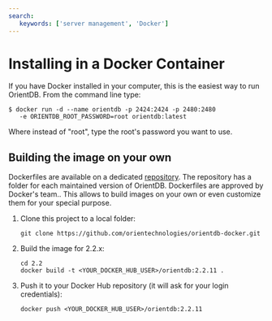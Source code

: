```yaml
---
search:
   keywords: ['server management', 'Docker']
---
```


# Installing in a Docker Container

If you have Docker installed in your computer, this is the easiest way to run OrientDB. From the command line type:

```
$ docker run -d --name orientdb -p 2424:2424 -p 2480:2480
   -e ORIENTDB_ROOT_PASSWORD=root orientdb:latest
```

Where instead of "root", type the root's password you want to use.

##  Building the image on your own

Dockerfiles are available on a dedicated [repository](https://github.com/orientechnologies/orientdb-docker). The repository has a folder for each maintained version of OrientDB. Dockerfiles are approved by Docker's team.. This allows to build images on your own or even customize them for your special purpose. 

1. Clone this project to a local folder:
   ```
   git clone https://github.com/orientechnologies/orientdb-docker.git
   ```
2. Build the image for 2.2.x:
   ```
   cd 2.2
   docker build -t <YOUR_DOCKER_HUB_USER>/orientdb:2.2.11 .
   ```
3. Push it to your Docker Hub repository (it will ask for your login credentials):
   ```
   docker push <YOUR_DOCKER_HUB_USER>/orientdb:2.2.11
   ```


